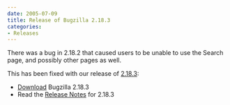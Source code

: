 ```yaml
---
date: 2005-07-09
title: Release of Bugzilla 2.18.3
categories:
- Releases
---
```


There was a bug in 2.18.2 that caused users to be unable to use the Search page, and possibly other pages as well.

This has been fixed with our release of [2.18.3](/releases/2.18.3/):

*   [Download](/download/#stable) Bugzilla 2.18.3
*   Read the [Release Notes](/releases/2.18.3/) for 2.18.3

